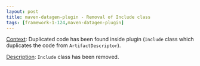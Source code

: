 ```yaml
---
layout: post
title: maven-datagen-plugin - Removal of Include class
tags: [framework-1-124,maven-datagen-plugin]
---
```

<u>Context</u>:
Duplicated code has been found inside plugin (```Include``` class which duplicates the code from ```ArtifactDescriptor```).

<u>Description</u>:
```Include``` class has been removed.